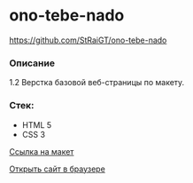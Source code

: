 # ono-tebe-nado

https://github.com/StRaiGT/ono-tebe-nado

### Описание
1.2 Верстка базовой веб-страницы по макету.

### Стек:
- HTML 5
- CSS 3

[Ссылка на макет](https://www.figma.com/file/8KwhMpv8qnDocX4NVFQBpn/%D0%9E%D0%BD%D0%BE-%D1%82%D0%B5%D0%B1%D0%B5-%D0%BD%D0%B0%D0%B4%D0%BE?type=design&node-id=0-1&mode=design&t=3Wc7XqPoY2VkwbUP-0)

[Открыть сайт в браузере](https://straigt.github.io/ono-tebe-nado/)
